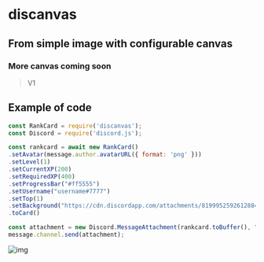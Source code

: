 # discanvas
## From simple image with configurable canvas
### More canvas coming soon

> V1

## Example of code
```js
const RankCard = require('discanvas');
const Discord = require('discord.js');

const rankcard = await new RankCard()
.setAvatar(message.author.avatarURL({ format: 'png' }))
.setLevel(1)
.setCurrentXP(200)
.setRequiredXP(400)
.setProgressBar("#ff5555")
.setUsername("username#7777")
.setTop(1)
.setBackground("https://cdn.discordapp.com/attachments/819995259261288475/835055559941292032/style.jpg")
.toCard()

const attachment = new Discord.MessageAttachment(rankcard.toBuffer(), "RankCard.jpg");
message.channel.send(attachment);
```
![img](https://cdn.discordapp.com/attachments/819995259261288475/839919856513974283/RankCard.jpg)
